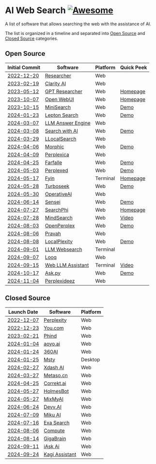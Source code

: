 # AI Web Search [![Awesome](https://awesome.re/badge-flat2.svg)](https://github.com/topics/awesome)

A list of software that allows searching the web with the assistance of AI.

The list is organized in a timeline and separated into [Open Source](#open-source) and [Closed Source](#closed-source) categories.

## Open Source

| Initial Commit                                                                                                                | Software                                                                             | Platform | Quick Peek                                                                               |
| ----------------------------------------------------------------------------------------------------------------------------- | ------------------------------------------------------------------------------------ | -------- | ---------------------------------------------------------------------------------------- |
| [2022-12-20](https://github.com/VikParuchuri/researcher/commit/9ef2793dbeeb75a871ac9a171f77b50f1ed00acf)                      | [Researcher](https://github.com/VikParuchuri/researcher)                             | Web      |                                                                                          |
| [2023-02-19](https://github.com/mckaywrigley/clarity-ai/commit/868b5259d91aad797a08a192846666a47f71c3c7)                      | [Clarity AI](https://github.com/mckaywrigley/clarity-ai)                             | Web      |                                                                                          |
| [2023-05-12](https://github.com/assafelovic/gpt-researcher/commit/e983f3a0d3e45ced42c0d309244a17cebfba32f4)                   | [GPT Researcher](https://github.com/assafelovic/gpt-researcher)                      | Web      | [Homepage](https://gptr.dev/)                                                            |
| [2023-10-07](https://github.com/open-webui/open-webui/commit/5cd4946df2f1da6caeb100f993add7b7e02343a5)                        | [Open WebUI](https://github.com/open-webui/open-webui)                               | Web      | [Homepage](https://openwebui.com/)                                                       |
| [2023-10-15](https://github.com/felladrin/MiniSearch/commit/ca5fb23c251d8392a4f2a5338fc9509ee1b05fde)                         | [MiniSearch](https://github.com/felladrin/MiniSearch)                                | Web      | [Demo](https://felladrin-minisearch.hf.space/)                                           |
| [2024-01-23](https://github.com/leptonai/search_with_lepton/commit/f8da729364223b92beeca892417ced1ae55e6cd9)                  | [Lepton Search](https://github.com/leptonai/search_with_lepton)                      | Web      | [Demo](https://search.lepton.run/)                                                       |
| [2024-03-07](https://github.com/developersdigest/llm-answer-engine/commit/bd0a904e99209139c23c01b1ac4715c57826d555)           | [LLM Answer Engine](https://github.com/developersdigest/llm-answer-engine)           | Web      |                                                                                          |
| [2024-03-08](https://github.com/yokingma/search_with_ai/commit/1653232d2d724ae510155364dd3998f682999f71)                      | [Search with AI](https://github.com/yokingma/search_with_ai)                         | Web      | [Demo](https://isou.chat/)                                                               |
| [2024-03-29](https://github.com/nilsherzig/LLocalSearch/commit/2817271898efaf3258ddfc1f27240ca507bb6fd0)                      | [LLocalSearch](https://github.com/nilsherzig/LLocalSearch)                           | Web      |                                                                                          |
| [2024-04-06](https://github.com/miurla/morphic/commit/1eaed10ea5ef3c72e7970b24a4bd8ad0ac747581)                               | [Morphic](https://github.com/miurla/morphic)                                         | Web      | [Demo](https://www.morphic.sh/)                                                          |
| [2024-04-09](https://github.com/ItzCrazyKns/Perplexica/commit/d1c74c861e669325d2b5dbe07c0745bd235655b9)                       | [Perplexica](https://github.com/ItzCrazyKns/Perplexica)                              | Web      |                                                                                          |
| [2024-04-25](https://github.com/rashadphz/farfalle/commit/327e4d09f9f618a13a41997e2eb5cf3f0602029d)                           | [Farfalle](https://github.com/rashadphz/farfalle)                                    | Web      | [Demo](https://www.farfalle.dev/)                                                        |
| [2024-05-03](https://github.com/philfung/perplexed/commit/466866b780cc3b5d0ef9633f888fab3d1813f64f)                           | [Perplexed](https://github.com/philfung/perplexed)                                   | Web      | [Demo](https://d37ozmhmvu2kcg.cloudfront.net/)                                           |
| [2024-05-17](https://github.com/shadowfax92/Fyin/commit/5c53ebf0011f660f205af1948ca878f84f184309)                             | [Fyin](https://github.com/shadowfax92/Fyin)                                          | Terminal | [Homepage](https://fyin.app/)                                                            |
| [2024-05-28](https://github.com/Nutlope/turboseek/commit/36eff59936ea374e2ca569023c1bc2863d6b546e)                            | [Turboseek](https://github.com/Nutlope/turboseek)                                    | Web      | [Demo](https://www.turboseek.io/)                                                        |
| [2024-05-30](https://github.com/vincentdnl/operativeai/commit/6ba6dcc5a73eb6d7e939c921bff39c308e973d3c)                       | [OperativeAI](https://github.com/vincentdnl/operativeai)                             | Web      |                                                                                          |
| [2024-06-14](https://github.com/jjleng/sensei/commit/a03394ccb84df3a884f4055d674382cb319aee13)                                | [Sensei](https://github.com/jjleng/sensei)                                           | Web      | [Demo](https://www.heysensei.app/)                                                       |
| [2024-07-27](https://github.com/AstraBert/SearchPhi/commit/471080a3d3519b5399c929c6b5e1ae820a2db1e1)                          | [SearchPhi](https://github.com/AstraBert/SearchPhi)                                  | Web      | [Homepage](https://astrabert.github.io/SearchPhi/)                                       |
| [2024-07-28](https://github.com/InternLM/MindSearch/commit/d3c5ea416acbfc4c994729218540207e688d5480)                          | [MindSearch](https://github.com/InternLM/mindsearch)                                 | Web      | [Video](https://github.com/user-attachments/assets/44ffe4b9-be26-4b93-a77b-02fed16e33fe) |
| [2024-08-03](https://github.com/YassKhazzan/openperplex_backend_os/commit/d34d515bb3c93bf306a24387404d5a0544b0bbd4)           | [OpenPerplex](https://github.com/YassKhazzan/openperplex_backend_os)                 | Web      | [Demo](https://openperplex.com/)                                                         |
| [2024-08-06](https://github.com/jayshah5696/pravah/commit/0443a0cd27f2521c3a461d5eee24524cb4c01376)                           | [Pravah](https://github.com/jayshah5696/pravah)                                      | Web      |                                                                                          |
| [2024-08-08](https://github.com/legraphista/localplexity/commit/4151f4b5cee2fbcb66c9792840d3c279d7475216)                     | [LocalPlexity](https://github.com/legraphista/localplexity)                          | Web      | [Demo](https://localplexity.pages.dev/)                                                  |
| [2024-09-01](https://github.com/Jay4242/llm-websearch/commit/8798704eca2e9ba6f8ab29a6aefbe6a98339289a)                        | [LLM Websearch](https://github.com/Jay4242/llm-websearch)                            | Terminal |                                                                                          |
| [2024-09-07](https://github.com/radityaharya/looq/commit/2568fdafc9aa1913f03450ed9670443714add463)                            | [Looq](https://github.com/radityaharya/looq)                                         | Web      |                                                                                          |
| [2024-09-15](https://github.com/TheBlewish/Web-LLM-Assistant-Llamacpp-Ollama/commit/b6b77ee5b49bbb451791600b1aa1325bcaf806b6) | [Web LLM Assistant](https://github.com/TheBlewish/Web-LLM-Assistant-Llamacpp-Ollama) | Terminal | [Video](https://www.youtube.com/watch?v=ZXbMCet5kjo)                                     |
| [2024-10-17](https://github.com/pengfeng/ask.py/commit/ad2beb3bca5c63f655425fa6771a38771526c188)                              | [Ask.py](https://github.com/pengfeng/ask.py)                                         | Web      | [Demo](https://huggingface.co/spaces/LeetTools/AskPy)                                    |
| [2024-11-04](https://github.com/brunostjohn/perplexideez/commit/60080b84834d3293ba002ef72cb5895599384d03)                     | [Perplexideez](https://github.com/brunostjohn/perplexideez)                          | Web      |                                                                                          |

## Closed Source

| Launch Date                                                                                                                                          | Software                                             | Platform |
| ---------------------------------------------------------------------------------------------------------------------------------------------------- | ---------------------------------------------------- | -------- |
| [2022-12-07](https://news.ycombinator.com/item?id=33897884)                                                                                          | [Perplexity](https://perplexity.ai)                  | Web      |
| [2022-12-23](https://news.ycombinator.com/item?id=34110738)                                                                                          | [You.com](http://you.com)                            | Web      |
| [2023-02-21](https://news.ycombinator.com/item?id=34884338)                                                                                          | [Phind](https://www.phind.com/)                      | Web      |
| [2024-01-04](https://www.producthunt.com/products/aoyo-ai/launches)                                                                                  | [aoyo.ai](https://aoyo.ai/)                          | Web      |
| [2024-01-24](https://so.360.com/agreement/privacy)                                                                                                   | [360AI](https://so.360.com/)                         | Web      |
| [2024-01-25](https://news.ycombinator.com/item?id=39126200)                                                                                          | [Msty](https://msty.app/)                            | Desktop  |
| [2024-02-27](https://community.deeplearning.ai/t/xdash-a-free-ai-powered-real-time-search-engine-https-www-xdash-ai/579309)                          | [Xdash AI](https://www.xdash.ai/)                    | Web      |
| [2024-03-27](https://blog.csdn.net/qq_46106285/article/details/137062200)                                                                            | [Metaso.cn](https://metaso.cn/)                      | Web      |
| [2024-04-25](https://dailynexus.com/2024-05-16/making-sure-its-correkt-a-group-of-ucsb-students-set-out-to-revolutionize-the-ethics-of-ai-chatbots/) | [Correkt.ai](https://correkt.ai/)                    | Web      |
| [2024-05-27](https://medium.com/@Holmesbot/new-ai-revolutionizes-research-holmesbot-a5c63a04a269)                                                    | [HolmesBot](https://app.holmesbot.com/)              | Web      |
| [2024-05-27](https://www.reddit.com/r/SideProject/comments/1d20yb8/introducing_mixmyai/)                                                             | [MixMyAI](https://mixmyai.com/)                      | Web      |
| [2024-06-24](https://www.producthunt.com/products/devv-ai/launches)                                                                                  | [Devv.AI](https://devv.ai)                           | Web      |
| [2024-07-09](https://www.reddit.com/r/AISearchEngine_miku/)                                                                                          | [Miku AI](https://hellomiku.com/)                    | Web      |
| [2024-07-16](https://techcrunch.com/2024/07/16/exa-raises-17m-lightspeed-nvidia-ycombinator-google-ai-models/)                                       | [Exa Search](https://exa.ai/search)                  | Web      |
| [2024-08-06](https://techcrunch.com/2024/08/06/hyperspace-is-building-custom-instances-to-accelerate-database-searches/)                             | [Compute](https://compute.hyper.space/)              | Web      |
| [2024-08-14](https://www.producthunt.com/products/gigabrain-2/launches)                                                                              | [GigaBrain](https://thegigabrain.com/)               | Web      |
| [2024-09-11](https://blog.iask.ai/hey-were-iask-ai-903c3dcdec39)                                                                                     | [iAsk Ai](http://iask.ai)                            | Web      |
| [2024-09-24](https://blog.kagi.com/announcing-assistant)                                                                                             | [Kagi Assistant](https://kagi.com/welcome/assistant) | Web      |
